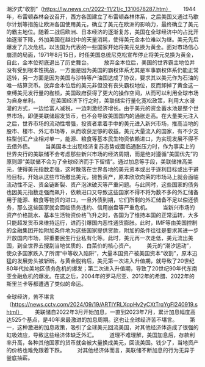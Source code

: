 潮汐式“收割”（https://lw.news.cn/2022-11/21/c_1310678287.htm）
　　1944年，布雷顿森林会议召开，西方各国建立了布雷顿森林体系，之后美国又通过马歇尔计划等措施让欧洲各国使用美元，确立了美元在欧洲的影响力，最终确立了美元的霸主地位。随着二战后欧洲、日本经济的逐渐复苏，美国在全球经济中的占比开始逐渐下降，外加美国在越战中的天量消耗，使得美元金本位难以为继。美元先后爆发了几次危机，以法国为代表的一些国家开始将美元兑换为黄金。面对市场信心崩溃的局面，1971年8月15日，时任美国总统尼克松宣布停止将美元兑换为黄金，自此，金本位彻底退出了历史舞台。
　　放弃金本位后，美国的世界霸主地位并没有受到根本性挑战，一方面是因为美国的霸权体系尤其是军事霸权体系仍能正常运转，另一方面是因为美国与沙特等产油国达成了协议，要求其以美元作为石油的唯一结算货币。放弃金本位后的美元非但没有丧失霸权地位，反而卸掉了黄金这一束缚美元发行量的枷锁，美国政府获得了更大的操作空间，从而可以利用全球市场为自身牟利。
　　在美国经济下行之时，美联储实行量化宽松政策，利用大水漫灌的方式，一边给富人减税，一边刺激经济增长。由于美元的资金蓄水池是整个世界市场，即便美联储超发货币，也不会导致美国国内的通胀走高。在大量美元注入之后，世界市场的流动性增强，投资者拿着手中的美元进入新兴市场，推高当地的股市、楼市、外汇市场等，从而收获足够的收益。美元大量流入的国家，有不少支柱型创汇产业相对单一，能源、粮食等基本民生物资依赖进口，为实现发展不得不去借外债。
　　当美国本土出现经济复苏态势或面临通胀压力时，作为事实上的世界央行的美联储不会考虑那些新兴市场的经济周期，而是绝对遵循“美国优先”的原则即“美联储不会为了全球经济而手下留情”。通过加息等手段，美联储推高美元，使得美元指数走强，这时散落在世界各地的美元资本或出于逐利目标或出于避险目标，开始从这些市场撤出美元，抛售资产，原本欣欣向荣的市场马上就会面临流动性不足、资金链断裂、资产泡沫破灭等严重问题。与此同时，这些国家的债务也因美元指数走强而飙升，依赖进口又导致这些国家不得不将为数不多的外汇储备用于能源、粮食等物资的进口，一旦外债到期，它们所剩的外汇储备不足以偿还债务，那么这些国家就会面临债务违约、信用崩盘等严重危机。
　　当新兴市场的资产价格跳水、基本生活物资价格飞升之时，各国为了维持本国的正常运转，大多只能超发货币来维持运行，进而引爆国内恶性通货膨胀。此时，IMF等由美国控制的金融集团开始附加条件地为这些国家提供贷款，附加的条件往往是要求其进一步开放国内市场，将重要民生行业私有化等。此时，美元再一次走低，美元流出美国，到全世界去搜刮当地优质的、白菜价的核心资产。
　　美元的“潮汐运动”，使众多国家跌入了所谓“中等收入陷阱”，大量本国资产被美国资本“收割”，原本迅猛的发展势头被斩断。与黄金脱钩后，美元第一次进入升值期，就导致了20世纪80年代拉美地区债务危机的爆发；第二次进入升值期，导致了20世纪90年代东南亚金融危机的爆发。在这之后，2004年的罗马尼亚、2012年的希腊、2022年的斯里兰卡等都遭遇了类似的命运。


全球经济，苦不堪言（https://news.cctv.com/2024/09/19/ARTIYRLXqpHv2yCXtTrqYgFl240919.shtml）
　　美联储自2022年3月开始加息，一直到2023年7月，累计加息幅度高达525个基点，是40年来最激进的加息周期。这也让全球经济苦不堪言。
　　第一，这种激进的加息政策，吸引了全球美元回流美国，对其他经济体造成了很强的虹吸效应，导致这些经济体缺乏外汇。
　　道理不难理解，美国加息后，存款利率升高，各种其他国家的货币就会被大量换成美元，回流美国。钱少了，当地资产的价格也难免跟着下跌。
　　对其他经济体而言，美联储不断加息的行为无异于釜底抽薪。


